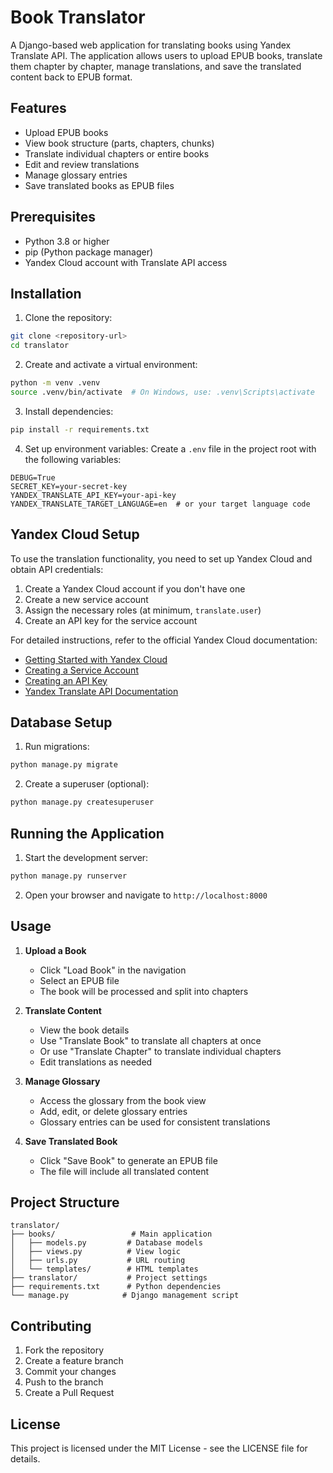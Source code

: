 # Book Translator

A Django-based web application for translating books using Yandex Translate API. The application allows users to upload EPUB books, translate them chapter by chapter, manage translations, and save the translated content back to EPUB format.

## Features

- Upload EPUB books
- View book structure (parts, chapters, chunks)
- Translate individual chapters or entire books
- Edit and review translations
- Manage glossary entries
- Save translated books as EPUB files

## Prerequisites

- Python 3.8 or higher
- pip (Python package manager)
- Yandex Cloud account with Translate API access

## Installation

1. Clone the repository:
```bash
git clone <repository-url>
cd translator
```

2. Create and activate a virtual environment:
```bash
python -m venv .venv
source .venv/bin/activate  # On Windows, use: .venv\Scripts\activate
```

3. Install dependencies:
```bash
pip install -r requirements.txt
```

4. Set up environment variables:
Create a `.env` file in the project root with the following variables:
```
DEBUG=True
SECRET_KEY=your-secret-key
YANDEX_TRANSLATE_API_KEY=your-api-key
YANDEX_TRANSLATE_TARGET_LANGUAGE=en  # or your target language code
```

## Yandex Cloud Setup

To use the translation functionality, you need to set up Yandex Cloud and obtain API credentials:

1. Create a Yandex Cloud account if you don't have one
2. Create a new service account
3. Assign the necessary roles (at minimum, `translate.user`)
4. Create an API key for the service account

For detailed instructions, refer to the official Yandex Cloud documentation:
- [Getting Started with Yandex Cloud](https://cloud.yandex.com/en/docs/getting-started)
- [Creating a Service Account](https://cloud.yandex.com/en/docs/iam/operations/sa/create)
- [Creating an API Key](https://cloud.yandex.com/en/docs/iam/operations/api-key/create)
- [Yandex Translate API Documentation](https://cloud.yandex.com/en/docs/translate/quickstart)

## Database Setup

1. Run migrations:
```bash
python manage.py migrate
```

2. Create a superuser (optional):
```bash
python manage.py createsuperuser
```

## Running the Application

1. Start the development server:
```bash
python manage.py runserver
```

2. Open your browser and navigate to `http://localhost:8000`

## Usage

1. **Upload a Book**
   - Click "Load Book" in the navigation
   - Select an EPUB file
   - The book will be processed and split into chapters

2. **Translate Content**
   - View the book details
   - Use "Translate Book" to translate all chapters at once
   - Or use "Translate Chapter" to translate individual chapters
   - Edit translations as needed

3. **Manage Glossary**
   - Access the glossary from the book view
   - Add, edit, or delete glossary entries
   - Glossary entries can be used for consistent translations

4. **Save Translated Book**
   - Click "Save Book" to generate an EPUB file
   - The file will include all translated content

## Project Structure

```
translator/
├── books/                 # Main application
│   ├── models.py         # Database models
│   ├── views.py          # View logic
│   ├── urls.py           # URL routing
│   └── templates/        # HTML templates
├── translator/           # Project settings
├── requirements.txt      # Python dependencies
└── manage.py            # Django management script
```

## Contributing

1. Fork the repository
2. Create a feature branch
3. Commit your changes
4. Push to the branch
5. Create a Pull Request

## License

This project is licensed under the MIT License - see the LICENSE file for details. 